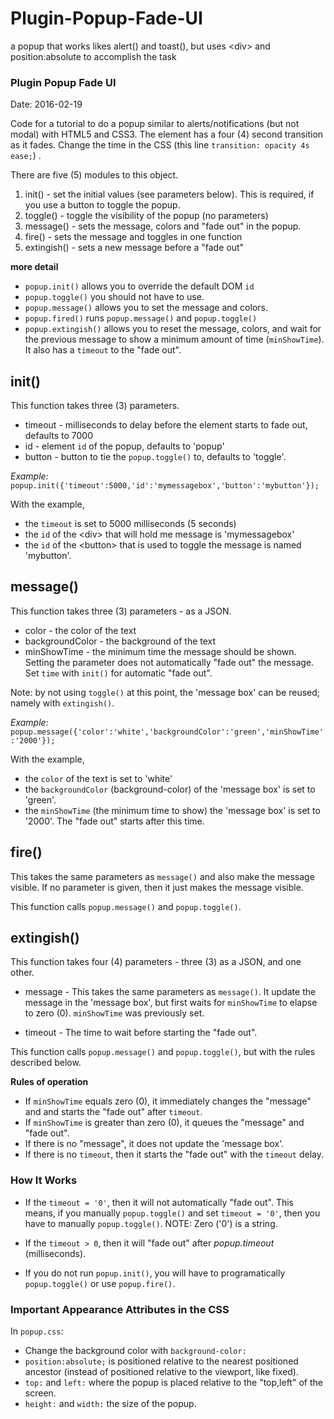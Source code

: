 # Plugin-Popup-Fade-UI
a popup that works likes alert() and toast(), but uses &lt;div> and position:absolute to accomplish the task

### Plugin Popup Fade UI ##
Date: 2016-02-19

Code for a tutorial to do a popup similar to alerts/notifications (but not modal) with HTML5 and CSS3. The element has a four (4) second transition as it fades. Change the time in the CSS (this line `transition: opacity 4s ease;`) .

There are five (5) modules to this object.

1. init()      - set the initial values (see parameters below). This is required, if you use a button to toggle the popup.
2. toggle()    - toggle the visibility of the popup (no parameters)
3. message()   - sets the message, colors and "fade out" in the popup.
4. fire()      - sets the message and toggles in one function
5. extingish() - sets a new message before a "fade out"

**more detail**

- `popup.init()` allows you to override the default DOM `id`
- `popup.toggle()` you should not have to use.
- `popup.message()` allows you to set the message and colors.
- `popup.fired()` runs `popup.message()` and `popup.toggle()`
- `popup.extingish()` allows you to reset the message, colors, and wait for the previous message to show a minimum amount of time (`minShowTime`). It also has a `timeout` to the "fade out".

## init() ##

This function takes three (3) parameters.

- timeout - milliseconds to delay before the element starts to fade out, defaults to 7000 
- id      - element `id` of the popup, defaults to 'popup'
- button  - button to tie the `popup.toggle()` to, defaults to 'toggle'. 

*Example:* ` popup.init({'timeout':5000,'id':'mymessagebox','button':'mybutton'}); `

With the example,
- the `timeout` is set to 5000 milliseconds (5 seconds)
- the `id` of the &lt;div&gt; that will hold me message is 'mymessagebox'
- the `id` of the &lt;button&gt; that is used to toggle the message is named 'mybutton'.

## message() ##

This function takes three (3) parameters - as a JSON.

- color           - the color of the text
- backgroundColor - the background of the text
- minShowTime     - the minimum time the message should be shown. Setting the parameter does not automatically "fade out" the message. Set `time` with `init()` for automatic "fade out".

Note: by not using `toggle()` at this point, the 'message box' can be reused; namely with `extingish()`.

*Example:* ` popup.message({'color':'white','backgroundColor':'green','minShowTime':'2000'}); `

With the example,
- the `color` of the text is set to 'white'
- the `backgroundColor` (background-color) of the 'message box' is set to 'green'.
- the `minShowTime` (the minimum time to show) the 'message box' is set to '2000'. The "fade out" starts after this time.

## fire() ##

This takes the same parameters as `message()` and also make the message visible. If no parameter is given, then it just makes the message visible. 

This function calls `popup.message()` and `popup.toggle()`.

## extingish() ##

This function takes four (4) parameters - three (3) as a JSON, and one other.

- message - This takes the same parameters as `message()`. It update the message in the 'message box', but first waits for `minShowTime` to elapse to zero (0). `minShowTime` was previously set.

- timeout - The time to wait before starting the "fade out".

This function calls `popup.message()` and `popup.toggle()`, but with the rules described below.

**Rules of operation**

- If `minShowTime` equals zero (0), it immediately changes the "message" and and starts the "fade out" after `timeout`.
- If `minShowTime` is greater than zero (0), it queues the "message" and "fade out".
- If there is no "message", it does not update the 'message box'.
- If there is no `timeout`, then it starts the "fade out" with the `timeout` delay.

### How It Works ###

- If the `timeout = '0'`, then it will not automatically "fade out". This means, if you manually `popup.toggle()` and set `timeout = '0'`, then you have to manually `popup.toggle()`. NOTE: Zero ('0') is a string.

- If the `timeout > 0`, then it will "fade out" after *popup.timeout* (milliseconds).

- If you do not run `popup.init()`, you will have to programatically `popup.toggle()` or use `popup.fire()`.



### Important Appearance Attributes in the CSS ##

In `popup.css`:

- Change the background color with `background-color:`
- `position:absolute;` is positioned relative to the nearest positioned ancestor (instead of positioned relative to the viewport, like fixed).
- `top:` and `left:` where the popup is placed relative to the "top,left" of the screen.
- `height:` and `width:` the size of the popup.

